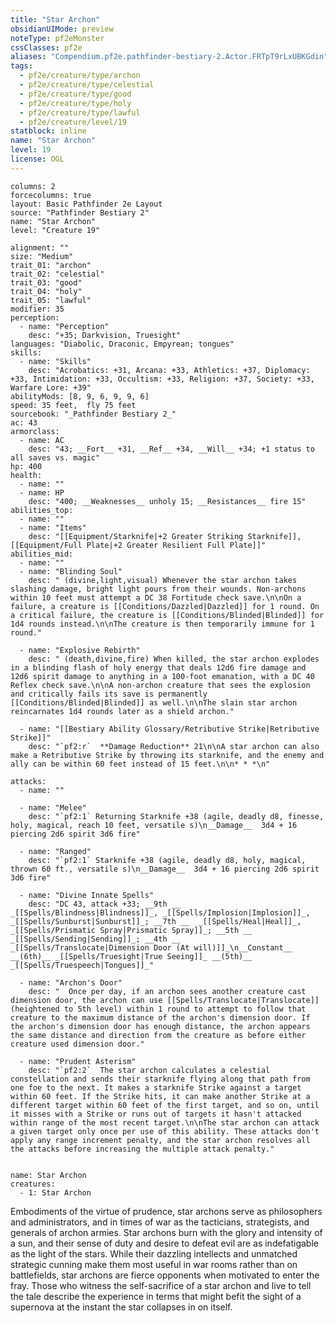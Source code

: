 ```yaml
---
title: "Star Archon"
obsidianUIMode: preview
noteType: pf2eMonster
cssClasses: pf2e
aliases: "Compendium.pf2e.pathfinder-bestiary-2.Actor.FRTpT9rLxUBKGdin" 
tags:
  - pf2e/creature/type/archon
  - pf2e/creature/type/celestial
  - pf2e/creature/type/good
  - pf2e/creature/type/holy
  - pf2e/creature/type/lawful
  - pf2e/creature/level/19
statblock: inline
name: "Star Archon"
level: 19
license: OGL
---
```


```statblock
columns: 2
forcecolumns: true
layout: Basic Pathfinder 2e Layout
source: "Pathfinder Bestiary 2"
name: "Star Archon"
level: "Creature 19"

alignment: ""
size: "Medium"
trait_01: "archon"
trait_02: "celestial"
trait_03: "good"
trait_04: "holy"
trait_05: "lawful"
modifier: 35
perception:
  - name: "Perception"
    desc: "+35; Darkvision, Truesight"
languages: "Diabolic, Draconic, Empyrean; tongues"
skills:
  - name: "Skills"
    desc: "Acrobatics: +31, Arcana: +33, Athletics: +37, Diplomacy: +33, Intimidation: +33, Occultism: +33, Religion: +37, Society: +33, Warfare Lore: +39"
abilityMods: [8, 9, 6, 9, 9, 6]
speed: 35 feet,  fly 75 feet
sourcebook: "_Pathfinder Bestiary 2_"
ac: 43
armorclass:
  - name: AC
    desc: "43; __Fort__ +31, __Ref__ +34, __Will__ +34; +1 status to all saves vs. magic"
hp: 400
health:
  - name: ""
  - name: HP
    desc: "400; __Weaknesses__ unholy 15; __Resistances__ fire 15"
abilities_top:
  - name: ""
  - name: "Items"
    desc: "[[Equipment/Starknife|+2 Greater Striking Starknife]], [[Equipment/Full Plate|+2 Greater Resilient Full Plate]]"
abilities_mid:
  - name: ""
  - name: "Blinding Soul"
    desc: " (divine,light,visual) Whenever the star archon takes slashing damage, bright light pours from their wounds. Non-archons within 10 feet must attempt a DC 38 Fortitude check save.\n\nOn a failure, a creature is [[Conditions/Dazzled|Dazzled]] for 1 round. On a critical failure, the creature is [[Conditions/Blinded|Blinded]] for 1d4 rounds instead.\n\nThe creature is then temporarily immune for 1 round."

  - name: "Explosive Rebirth"
    desc: " (death,divine,fire) When killed, the star archon explodes in a blinding flash of holy energy that deals 12d6 fire damage and 12d6 spirit damage to anything in a 100-foot emanation, with a DC 40 Reflex check save.\n\nA non-archon creature that sees the explosion and critically fails its save is permanently [[Conditions/Blinded|Blinded]] as well.\n\nThe slain star archon reincarnates 1d4 rounds later as a shield archon."

  - name: "[[Bestiary Ability Glossary/Retributive Strike|Retributive Strike]]"
    desc: "`pf2:r`  **Damage Reduction** 21\n\nA star archon can also make a Retributive Strike by throwing its starknife, and the enemy and ally can be within 60 feet instead of 15 feet.\n\n* * *\n"

attacks:
  - name: ""

  - name: "Melee"
    desc: "`pf2:1` Returning Starknife +38 (agile, deadly d8, finesse, holy, magical, reach 10 feet, versatile s)\n__Damage__  3d4 + 16 piercing 2d6 spirit 3d6 fire"

  - name: "Ranged"
    desc: "`pf2:1` Starknife +38 (agile, deadly d8, holy, magical, thrown 60 ft., versatile s)\n__Damage__  3d4 + 16 piercing 2d6 spirit 3d6 fire"

  - name: "Divine Innate Spells"
    desc: "DC 43, attack +33; __9th __  _[[Spells/Blindness|Blindness]]_, _[[Spells/Implosion|Implosion]]_, _[[Spells/Sunburst|Sunburst]]_; __7th __  _[[Spells/Heal|Heal]]_, _[[Spells/Prismatic Spray|Prismatic Spray]]_; __5th __  _[[Spells/Sending|Sending]]_; __4th __  _[[Spells/Translocate|Dimension Door (At will)]]_\n__Constant__  __(6th)__ _[[Spells/Truesight|True Seeing]]_ __(5th)__ _[[Spells/Truespeech|Tongues]]_"

  - name: "Archon's Door"
    desc: "  Once per day, if an archon sees another creature cast dimension door, the archon can use [[Spells/Translocate|Translocate]] (heightened to 5th level) within 1 round to attempt to follow that creature to the maximum distance of the archon's dimension door. If the archon's dimension door has enough distance, the archon appears the same distance and direction from the creature as before either creature used dimension door."

  - name: "Prudent Asterism"
    desc: "`pf2:2`  The star archon calculates a celestial constellation and sends their starknife flying along that path from one foe to the next. It makes a starknife Strike against a target within 60 feet. If the Strike hits, it can make another Strike at a different target within 60 feet of the first target, and so on, until it misses with a Strike or runs out of targets it hasn't attacked within range of the most recent target.\n\nThe star archon can attack a given target only once per use of this ability. These attacks don't apply any range increment penalty, and the star archon resolves all the attacks before increasing the multiple attack penalty."
 
```

```encounter-table
name: Star Archon
creatures:
  - 1: Star Archon
```



Embodiments of the virtue of prudence, star archons serve as philosophers and administrators, and in times of war as the tacticians, strategists, and generals of archon armies. Star archons burn with the glory and intensity of a sun, and their sense of duty and desire to defeat evil are as indefatigable as the light of the stars. While their dazzling intellects and unmatched strategic cunning make them most useful in war rooms rather than on battlefields, star archons are fierce opponents when motivated to enter the fray. Those who witness the self-sacrifice of a star archon and live to tell the tale describe the experience in terms that might befit the sight of a supernova at the instant the star collapses in on itself.
